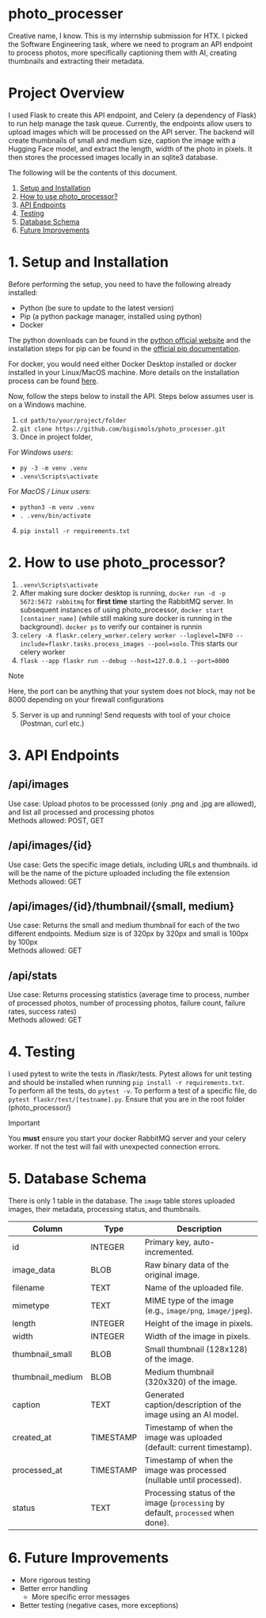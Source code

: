 # photo_processer
Creative name, I know. This is my internship submission for HTX. I picked the Software Engineering task, where we need to program an API endpoint to process photos, more specifically captioning them with AI, creating thumbnails and extracting their metadata. 
# Project Overview
I used Flask to create this API endpoint, and Celery (a dependency of Flask) to run help manage the task queue. Currently, the endpoints allow users to upload images which will be processed on the API server. The backend will create thumbnails of small and medium size, caption the image with a Hugging Face model, and extract the length, width of the photo in pixels. It then stores the processed images locally in an sqlite3 database.

The following will be the contents of this document.
1. [Setup and Installation](#1-setup-and-installation)  
2. [How to use photo_processor?](#2-how-to-use-photo_processor)  
3. [API Endpoints](#3-api-endpoints)  
4. [Testing](#4-testing)  
5. [Database Schema](#5-database-schema)  
6. [Future Improvements](#6-future-improvements) 

# 1. Setup and Installation
Before performing the setup, you need to have the following already installed:
- Python (be sure to update to the latest version)
- Pip (a python package manager, installed using python)
- Docker

The python downloads can be found in the [python official website](https://www.python.org/downloads/) and the installation steps for pip can be found in the [official pip documentation](https://pip.pypa.io/en/stable/installation/).  

For docker, you would need either Docker Desktop installed or docker installed in your Linux/MacOS machine. More details on the installation process can be found [here](https://docs.docker.com/engine/install/).

Now, follow the steps below to install the API. Steps below assumes user is on a Windows machine.

1. `cd path/to/your/project/folder`
2. `git clone https://github.com/bigismols/photo_processer.git`
3. Once in project folder,

For _Windows users_:

  - `py -3 -m venv .venv`
  - `.venv\Scripts\activate`

For _MacOS / Linux users_:  

  - `python3 -m venv .venv`
  - `. .venv/bin/activate`
4. `pip install -r requirements.txt`  

# 2. How to use photo_processor?

1. `.venv\Scripts\activate`
2. After making sure docker desktop is running, `docker run -d -p 5672:5672 rabbitmq` for **first time** starting the RabbitMQ server. In subsequent instances of using photo_processor, `docker start [container_name]` (while still making sure docker is running in the background). `docker ps` to verify our container is runnin
3. `celery -A flaskr.celery_worker.celery worker --loglevel=INFO --include=flaskr.tasks.process_images --pool=solo`. This starts our celery worker
4. `flask --app flaskr run --debug --host=127.0.0.1 --port=8000`
> [!NOTE]
> Here, the port can be anything that your system does not block, may not be 8000 depending on your firewall configurations
5. Server is up and running! Send requests with tool of your choice (Postman, curl etc.)

# 3. API Endpoints

## /api/images
Use case: Upload photos to be processsed (only .png and .jpg are allowed), and list all processed and processing photos  
Methods allowed: POST, GET

## /api/images/{id}
Use case: Gets the specific image detials, including URLs and thumbnails. id will be the name of the picture uploaded including the file extension  
Methods allowed: GET

## /api/images/{id}/thumbnail/{small, medium}
Use case: Returns the small and medium thumbnail for each of the two different endpoints. Medium size is of 320px by 320px and small is 100px by 100px  
Methods allowed: GET

## /api/stats
Use case: Returns processing statistics (average time to process, number of processed photos, number of processing photos, failure count, failure rates, success rates)  
Methods allowed: GET

# 4. Testing
I used pytest to write the tests in /flaskr/tests. Pytest allows for unit testing and should be installed when running `pip install -r requirements.txt`.  
To perform all the tests, do `pytest -v`. To perform a test of a specific file, do `pytest flaskr/test/[testname].py`. Ensure that you are in the root folder (photo_processor/)
> [!IMPORTANT]
> You **must** ensure you start your docker RabbitMQ server and your celery worker. If not the test will fail with unexpected connection errors.

# 5. Database Schema
There is only 1 table in the database. The `image` table stores uploaded images, their metadata, processing status, and thumbnails.

| Column           | Type       | Description                                                                 |
|-----------------|-----------|-----------------------------------------------------------------------------|
| id              | INTEGER   | Primary key, auto-incremented.                                              |
| image_data      | BLOB      | Raw binary data of the original image.                                      |
| filename        | TEXT      | Name of the uploaded file.                                                  |
| mimetype        | TEXT      | MIME type of the image (e.g., `image/png`, `image/jpeg`).                   |
| length          | INTEGER   | Height of the image in pixels.                                              |
| width           | INTEGER   | Width of the image in pixels.                                               |
| thumbnail_small | BLOB      | Small thumbnail (128x128) of the image.                                     |
| thumbnail_medium| BLOB      | Medium thumbnail (320x320) of the image.                                    |
| caption         | TEXT      | Generated caption/description of the image using an AI model.              |
| created_at      | TIMESTAMP | Timestamp of when the image was uploaded (default: current timestamp).      |
| processed_at    | TIMESTAMP | Timestamp of when the image was processed (nullable until processed).       |
| status          | TEXT      | Processing status of the image (`processing` by default, `processed` when done). |

# 6. Future Improvements
- More rigorous testing
- Better error handling
  - More specific error messages
- Better testing (negative cases, more exceptions)
